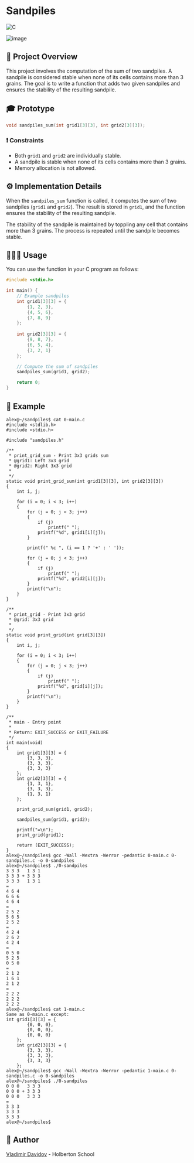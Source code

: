 # Sandpiles

![C](https://img.shields.io/badge/C-00599C?style=for-the-badge&logo=c&logoColor=white)

![image](https://github.com/v-dav/holbertonschool-interview/assets/115344057/82153c60-5f8d-4bbf-ae31-0b0277a2c754)


## 🧐 Project Overview

This project involves the computation of the sum of two sandpiles. A sandpile is considered stable when none of its cells contains more than 3 grains. The goal is to write a function that adds two given sandpiles and ensures the stability of the resulting sandpile.


## 🎓 Prototype

```c
void sandpiles_sum(int grid1[3][3], int grid2[3][3]);
```

### ❗️ Constraints

- Both `grid1` and `grid2` are individually stable.
- A sandpile is stable when none of its cells contains more than 3 grains.
- Memory allocation is not allowed.

## ⚙️ Implementation Details

When the `sandpiles_sum` function is called, it computes the sum of two sandpiles (`grid1` and `grid2`). The result is stored in `grid1`, and the function ensures the stability of the resulting sandpile.

The stability of the sandpile is maintained by toppling any cell that contains more than 3 grains. The process is repeated until the sandpile becomes stable.

## 🧑🏼‍💻 Usage

You can use the function in your C program as follows:

```c
#include <stdio.h>

int main() {
    // Example sandpiles
    int grid1[3][3] = {
        {1, 2, 3},
        {4, 5, 6},
        {7, 8, 9}
    };
    
    int grid2[3][3] = {
        {9, 8, 7},
        {6, 5, 4},
        {3, 2, 1}
    };

    // Compute the sum of sandpiles
    sandpiles_sum(grid1, grid2);

    return 0;
}
```

## 👀 Example

```
alex@~/sandpiles$ cat 0-main.c 
#include <stdlib.h>
#include <stdio.h>

#include "sandpiles.h"

/**
 * print_grid_sum - Print 3x3 grids sum
 * @grid1: Left 3x3 grid
 * @grid2: Right 3x3 grid
 *
 */
static void print_grid_sum(int grid1[3][3], int grid2[3][3])
{
    int i, j;

    for (i = 0; i < 3; i++)
    {
        for (j = 0; j < 3; j++)
        {
            if (j)
                printf(" ");
            printf("%d", grid1[i][j]);
        }

        printf(" %c ", (i == 1 ? '+' : ' '));

        for (j = 0; j < 3; j++)
        {
            if (j)
                printf(" ");
            printf("%d", grid2[i][j]);
        }
        printf("\n");
    }
}

/**
 * print_grid - Print 3x3 grid
 * @grid: 3x3 grid
 *
 */
static void print_grid(int grid[3][3])
{
    int i, j;

    for (i = 0; i < 3; i++)
    {
        for (j = 0; j < 3; j++)
        {
            if (j)
                printf(" ");
            printf("%d", grid[i][j]);
        }
        printf("\n");
    }
}

/**
 * main - Entry point
 *
 * Return: EXIT_SUCCESS or EXIT_FAILURE
 */
int main(void)
{
    int grid1[3][3] = {
        {3, 3, 3},
        {3, 3, 3},
        {3, 3, 3}
    };
    int grid2[3][3] = {
        {1, 3, 1},
        {3, 3, 3},
        {1, 3, 1}
    };

    print_grid_sum(grid1, grid2);

    sandpiles_sum(grid1, grid2);

    printf("=\n");
    print_grid(grid1);

    return (EXIT_SUCCESS);
}
alex@~/sandpiles$ gcc -Wall -Wextra -Werror -pedantic 0-main.c 0-sandpiles.c -o 0-sandpiles
alex@~/sandpiles$ ./0-sandpiles 
3 3 3   1 3 1
3 3 3 + 3 3 3
3 3 3   1 3 1
=
4 6 4
6 6 6
4 6 4
=
2 5 2
5 6 5
2 5 2
=
4 2 4
2 6 2
4 2 4
=
0 5 0
5 2 5
0 5 0
=
2 1 2
1 6 1
2 1 2
=
2 2 2
2 2 2
2 2 2
alex@~/sandpiles$ cat 1-main.c
Same as 0-main.c except:
int grid1[3][3] = {
        {0, 0, 0},
        {0, 0, 0},
        {0, 0, 0}
    };
    int grid2[3][3] = {
        {3, 3, 3},
        {3, 3, 3},
        {3, 3, 3}
    };
alex@~/sandpiles$ gcc -Wall -Wextra -Werror -pedantic 1-main.c 0-sandpiles.c -o 0-sandpiles
alex@~/sandpiles$ ./0-sandpiles 
0 0 0   3 3 3
0 0 0 + 3 3 3
0 0 0   3 3 3
=
3 3 3
3 3 3
3 3 3
alex@~/sandpiles$
```

##  🙇 Author

[Vladimir Davidov](https://github.com/v-dav) - Holberton School
